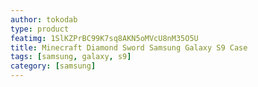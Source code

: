 ```yaml
---
author: tokodab
type: product
featimg: 1SlKZPrBC99K7sq8AKN5oMVcU8nM35O5U
title: Minecraft Diamond Sword Samsung Galaxy S9 Case
tags: [samsung, galaxy, s9]
category: [samsung]
---
```

